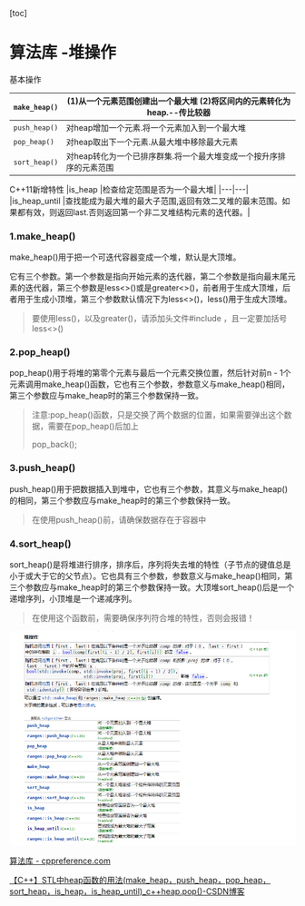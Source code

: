 [toc]

# 算法库 -堆操作





基本操作

|`make_heap()`|(1)从一个元素范围创建出一个最大堆 (2)将区间内的元素转化为heap.--传比较器|
|---|---|
|`push_heap()`|对heap增加一个元素.将一个元素加入到一个最大堆|
|`pop_heap()`|对heap取出下一个元素.从最大堆中移除最大元素|
|`sort_heap()`|对heap转化为一个已排序群集.将一个最大堆变成一个按升序排序的元素范围|



C++11新增特性
|is_heap      |检查给定范围是否为一个最大堆|
|---|---|
|is_heap_until  |查找能成为最大堆的最大子范围,返回有效二叉堆的最末范围。如果都有效，则返回last.否则返回第一个非二叉堆结构元素的迭代器。|





### 1.make_heap()

make_heap()用于把一个可迭代容器变成一个堆，默认是大顶堆。

它有三个参数。第一个参数是指向开始元素的迭代器，第二个参数是指向最末尾元素的迭代器，第三个参数是less<>()或是greater<>()，前者用于生成大顶堆，后者用于生成小顶堆，第三个参数默认情况下为less<>()，less<int>()用于生成大顶堆。

> 要使用less<int>()，以及greater<int>()，请添加头文件#include <functional>，且一定要加括号less<>()

### 2.pop_heap()

pop_heap()用于将堆的第零个元素与最后一个元素交换位置，然后针对前n - 1个元素调用make_heap()函数，它也有三个参数，参数意义与make_heap()相同，第三个参数应与make_heap时的第三个参数保持一致。

> 注意:pop_heap()函数，只是交换了两个数据的位置，如果需要弹出这个数据，需要在pop_heap()后加上
>
> pop_back();



### 3.push_heap()

push_heap()用于把数据插入到堆中，它也有三个参数，其意义与make_heap()的相同，第三个参数应与make_heap时的第三个参数保持一致。

> 在使用push_heap()前，请确保数据存在于容器中



### 4.sort_heap()

sort_heap()是将堆进行排序，排序后，序列将失去堆的特性（子节点的键值总是小于或大于它的父节点）。它也具有三个参数，参数意义与make_heap()相同，第三个参数应与make_heap时的第三个参数保持一致。大顶堆sort_heap()后是一个递增序列，小顶堆是一个递减序列。

> 在使用这个函数前，需要确保序列符合堆的特性，否则会报错！

![](STL%20heap%20%E7%AE%97%E6%B3%95%E5%BA%93%20%E5%A0%86%E6%93%8D%E4%BD%9C.assets/image-20240813122505260.png)

[算法库 - cppreference.com](https://zh.cppreference.com/w/cpp/algorithm)

[【C++】STL中heap函数的用法(make_heap，push_heap，pop_heap，sort_heap，is_heap，is_heap_until)_c++heap.pop()-CSDN博客](https://blog.csdn.net/bandaoyu/article/details/109441444)
